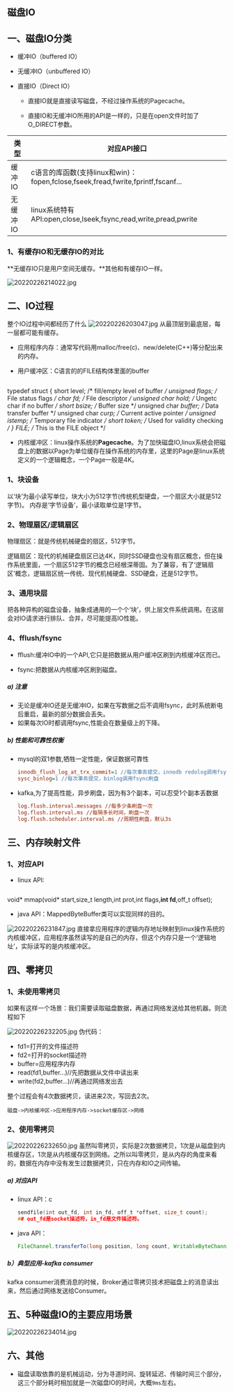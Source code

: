 ## 磁盘IO

## 一、磁盘IO分类
* 缓冲IO（buffered IO）

* 无缓冲IO（unbuffered IO）

* 直接IO（Direct IO）

  - 直接IO就是直接读写磁盘，不经过操作系统的Pagecache。

  - 直接IO和无缓冲IO所用的API是一样的，只是在open文件时加了O_DIRECT参数。

|类型|对应API接口|
|---|---|
|缓冲IO|c语言的库函数(支持linux和win)：fopen,fclose,fseek,fread,fwrite,fprintf,fscanf...|
|无缓冲IO|linux系统特有API:open,close,lseek,fsync,read,write,pread,pwrite|

### 1、有缓存IO和无缓存IO的对比

**无缓存IO只是用户空间无缓存。**其他和有缓存IO一样。

![20220226214022.jpg](https://pic.imgdb.cn/item/621a2df22ab3f51d91c25f51.jpg)

## 二、IO过程

整个IO过程中间都经历了什么
![20220226203047.jpg](https://pic.imgdb.cn/item/621a1d812ab3f51d91984810.jpg)
从最顶层到最底层，每一层都可能有缓存。

* 应用程序内存：通常写代码用malloc/free(c)、new/delete(C++)等分配出来的内存。

* 用户缓冲区：C语言的的FILE结构体里面的buffer

    ```c
typedef struct  {
    short           level;          /* fill/empty level of buffer */
    unsigned        flags;          /* File status flags    */
    char            fd;             /* File descriptor      */
    unsigned char   hold;           /* Ungetc char if no buffer */
    short           bsize;          /* Buffer size          */
    unsigned char   *buffer;        /* Data transfer buffer */
    unsigned char   *curp;          /* Current active pointer */
    unsigned        istemp;         /* Temporary file indicator */
    short           token;          /* Used for validity checking */
}  FILE;                           /* This is the FILE object */
* 内核缓冲区：linux操作系统的**Pagecache**。为了加快磁盘IO,linux系统会把磁盘上的数据以Page为单位缓存在操作系统的内存里，这里的Page是linux系统定义的一个逻辑概念，一个Page一般是4K。

### 1、块设备

以‘块’为最小读写单位，块大小为512字节(传统机型硬盘，一个扇区大小就是512字节)。
内存是‘字节设备’，最小读取单位是1字节。

### 2、物理扇区/逻辑扇区
物理扇区：就是传统机械硬盘的扇区，512字节。

逻辑扇区：现代的机械硬盘扇区已达4K，同时SSD硬盘也没有扇区概念，但在操作系统里面，一个扇区512字节的概念已经根深蒂固。为了兼容，有了‘逻辑扇区’概念，逻辑扇区统一传统、现代机械硬盘、SSD硬盘，还是512字节。

### 3、通用块层

把各种异构的磁盘设备，抽象成通用的一个个‘块’，供上层文件系统调用。在这层会对IO请求进行排队、合并，尽可能提高IO性能。

### 4、fflush/fsync

* fflush:缓冲IO中的一个API,它只是把数据从用户缓冲区刷到内核缓冲区而已。

* fsync:把数据从内核缓冲区刷到磁盘。

##### a) 注意
* 无论是缓冲IO还是无缓冲IO，如果在写数据之后不调用fsync，此时系统断电后重启，最新的部分数据会丢失。
* 如果每次IO时都调用fsync,性能会在数量级上的下降。

##### b) 性能和可靠性权衡
* mysql的双1参数,牺牲一定性能，保证数据可靠性
    ```ini
    innodb_flush_log_at_trx_commit=1 //每次事务提交，innodb redolog调用fsync刷盘
    sysc_binlog=1 //每次事务提交，binlog调用fsync刷盘

* kafka,为了提高性能，异步刷盘，因为有3个副本，可以忍受1个副本丢数据
  
    ```ini
  log.flush.interval.messages //每多少条刷盘一次
  log.flush.interval.ms //每隔多长时间，刷盘一次
  log.flush.scheduler.interval.ms //周期性刷盘，默认3s
## 三、内存映射文件
### 1、对应API

* linux API:

    ```c
void* mmap(void* start,size_t length,int prot,int flags,**int fd**,off_t offset);

* java API：MappedByteBuffer类可以实现同样的目的。

![20220226231847.jpg](https://pic.imgdb.cn/item/621a44df2ab3f51d910336e9.jpg)
直接拿应用程序的逻辑内存地址映射到linux操作系统的内核缓冲区，应用程序虽然读写的是自己的内存，但这个内存只是一个‘逻辑地址’，实际读写的是内核缓冲区。

## 四、零拷贝

### 1、未使用零拷贝
如果有这样一个场景：我们需要读取磁盘数据，再通过网络发送给其他机器。则流程如下

![20220226232205.jpg](https://pic.imgdb.cn/item/621a45a42ab3f51d91054fb1.jpg)
伪代码：
* fd1=打开的文件描述符
* fd2=打开的socket描述符
* buffer=应用程序内存
* read(fd1,buffer...)//先把数据从文件中读出来
* write(fd2,buffer...)//再通过网络发出去

整个过程会有4次数据拷贝，读进来2次，写回去2次。
```
磁盘->内核缓冲区->应用程序内存->socket缓存区->网络
```

### 2、使用零拷贝
![20220226232650.jpg](https://pic.imgdb.cn/item/621a46c22ab3f51d91085e3f.jpg)
虽然叫零拷贝，实际是2次数据拷贝，1次是从磁盘到内核缓存区，1次是从内核缓存区到网络。之所以叫零拷贝，是从内存的角度来看的，数据在内存中没有发生过数据拷贝，只在内存和IO之间传输。

##### a) 对应API
* linux API：c

    ```c
    sendfile(int out_fd, int in_fd, off_t *offset, size_t count);
    ## out_fd是socket描述符，in_fd是文件描述符。
* java API： 
    ```java
    FileChannel.transferTo(long position, long count, WritableByteChannel target)

##### b）典型应用-kafka consumer

kafka consumer消费消息的时候，Broker通过零拷贝技术把磁盘上的消息读出来，然后通过网络发送给Consumer。

## 五、5种磁盘IO的主要应用场景
![20220226234014.jpg](https://pic.imgdb.cn/item/621a49e52ab3f51d9111006a.jpg)

## 六、其他
* 磁盘读取依靠的是机械运动，分为寻道时间、旋转延迟、传输时间三个部分，这三个部分耗时相加就是一次磁盘IO的时间，大概`9ms`左右。

